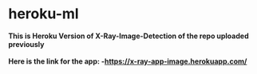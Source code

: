 # heroku-ml
<b> This is Heroku Version of X-Ray-Image-Detection of the repo uploaded previously
  <br><br> Here is the link for the app: -https://x-ray-app-image.herokuapp.com/
  
